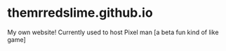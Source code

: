 # themrredslime.github.io

My own website!
Currently used to host Pixel man [a beta fun kind of like game]
